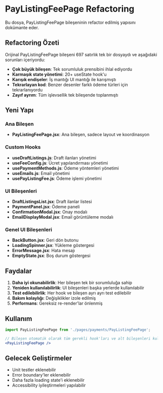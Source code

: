 # PayListingFeePage Refactoring

Bu dosya, PayListingFeePage bileşeninin refactor edilmiş yapısını dokümante eder.

## Refactoring Özeti

Orijinal PayListingFeePage bileşeni 697 satırlık tek bir dosyaydı ve aşağıdaki sorunları içeriyordu:

- **Çok büyük bileşen**: Tek sorumluluk prensibini ihlal ediyordu
- **Karmaşık state yönetimi**: 20+ useState hook'u
- **Karışık endişeler**: İş mantığı UI mantığı ile karışmıştı
- **Tekrarlayan kod**: Benzer desenler farklı ödeme türleri için tekrarlanıyordu
- **Zayıf ayrım**: Tüm işlevsellik tek bileşende toplanmıştı

## Yeni Yapı

### Ana Bileşen
- **PayListingFeePage.jsx**: Ana bileşen, sadece layout ve koordinasyon

### Custom Hooks
- **useDraftListings.js**: Draft ilanları yönetimi
- **useFeeConfig.js**: Ücret yapılandırması yönetimi
- **usePaymentMethods.js**: Ödeme yöntemleri yönetimi
- **useEmails.js**: Email yönetimi
- **usePayListingFee.js**: Ödeme işlemi yönetimi

### UI Bileşenleri
- **DraftListingsList.jsx**: Draft ilanlar listesi
- **PaymentPanel.jsx**: Ödeme paneli
- **ConfirmationModal.jsx**: Onay modalı
- **EmailDisplayModal.jsx**: Email görüntüleme modalı

### Genel UI Bileşenleri
- **BackButton.jsx**: Geri dön butonu
- **LoadingSpinner.jsx**: Yükleme göstergesi
- **ErrorMessage.jsx**: Hata mesajı
- **EmptyState.jsx**: Boş durum göstergesi

## Faydalar

1. **Daha iyi okunabilirlik**: Her bileşen tek bir sorumluluğa sahip
2. **Yeniden kullanılabilirlik**: UI bileşenleri başka yerlerde kullanılabilir
3. **Test edilebilirlik**: Her hook ve bileşen ayrı ayrı test edilebilir
4. **Bakım kolaylığı**: Değişiklikler izole edilmiş
5. **Performans**: Gereksiz re-render'lar önlenmiş

## Kullanım

```jsx
import PayListingFeePage from './pages/payments/PayListingFeePage';

// Bileşen otomatik olarak tüm gerekli hook'ları ve alt bileşenleri kullanır
<PayListingFeePage />
```

## Gelecek Geliştirmeler

- Unit testler eklenebilir
- Error boundary'ler eklenebilir
- Daha fazla loading state'i eklenebilir
- Accessibility iyileştirmeleri yapılabilir
